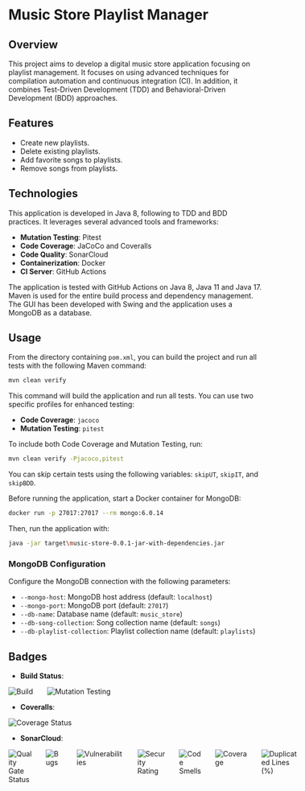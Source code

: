 # Music Store Playlist Manager

## Overview
This project aims to develop a digital music store application focusing on playlist management. It focuses on using advanced techniques for compilation automation and continuous integration (CI). In addition, it combines Test-Driven Development (TDD) and Behavioral-Driven Development (BDD) approaches.

## Features
- Create new playlists.
- Delete existing playlists.
- Add favorite songs to playlists.
- Remove songs from playlists.

## Technologies
This application is developed in Java 8, following to TDD and BDD practices. It leverages several advanced tools and frameworks:
- **Mutation Testing**: Pitest
- **Code Coverage**: JaCoCo and Coveralls
- **Code Quality**: SonarCloud
- **Containerization**: Docker
- **CI Server**: GitHub Actions

The application is tested with GitHub Actions on Java 8, Java 11 and Java 17. Maven is used for the entire build process and dependency management. The GUI has been developed with Swing and the application uses a MongoDB as a database.

## Usage
From the directory containing `pom.xml`, you can build the project and run all tests with the following Maven command:
```sh
mvn clean verify
```
This command will build the application and run all tests. You can use two specific profiles for enhanced testing:
- **Code Coverage**: `jacoco`
- **Mutation Testing**: `pitest`

To include both Code Coverage and Mutation Testing, run:
```sh
mvn clean verify -Pjacoco,pitest
```
You can skip certain tests using the following variables: `skipUT`, `skipIT`, and `skipBDD`.

Before running the application, start a Docker container for MongoDB:
```sh
docker run -p 27017:27017 --rm mongo:6.0.14
```
Then, run the application with:
```sh
java -jar target\music-store-0.0.1-jar-with-dependencies.jar
```

### MongoDB Configuration
Configure the MongoDB connection with the following parameters:
- `--mongo-host`: MongoDB host address (default: `localhost`)
- `--mongo-port`: MongoDB port (default: `27017`)
- `--db-name`: Database name (default: `music_store`)
- `--db-song-collection`: Song collection name (default: `songs`)
- `--db-playlist-collection`: Playlist collection name (default: `playlists`)

## Badges
- **Build Status**:
<div style="display: flex; flex-direction: row; gap: 10px;">
    <img src="https://github.com/DavideDelBimbo/Music-Store/actions/workflows/maven.yml/badge.svg" alt="Build">&nbsp;&nbsp;
    <img src="https://github.com/DavideDelBimbo/Music-Store/actions/workflows/pitest.yml/badge.svg" alt="Mutation Testing">
</div>

- **Coveralls**:
<div style="display: flex; flex-direction: row; gap: 10px;">
    <img src="https://coveralls.io/repos/github/DavideDelBimbo/Music-Store/badge.svg" alt="Coverage Status">
</div>

- **SonarCloud**:
<div style="display: flex; flex-direction: row; gap: 10px;">
    <img src="https://sonarcloud.io/api/project_badges/measure?project=DavideDelBimbo_Music-Store&metric=alert_status" alt="Quality Gate Status">&nbsp;&nbsp;
    <img src="https://sonarcloud.io/api/project_badges/measure?project=DavideDelBimbo_Music-Store&metric=bugs" alt="Bugs">&nbsp;&nbsp;
    <img src="https://sonarcloud.io/api/project_badges/measure?project=DavideDelBimbo_Music-Store&metric=vulnerabilities" alt="Vulnerabilities">&nbsp;&nbsp;
    <img src="https://sonarcloud.io/api/project_badges/measure?project=DavideDelBimbo_Music-Store&metric=security_rating" alt="Security Rating">&nbsp;&nbsp;
    <img src="https://sonarcloud.io/api/project_badges/measure?project=DavideDelBimbo_Music-Store&metric=code_smells" alt="Code Smells">&nbsp;&nbsp;
    <img src="https://sonarcloud.io/api/project_badges/measure?project=DavideDelBimbo_Music-Store&metric=coverage" alt="Coverage">&nbsp;&nbsp;
    <img src="https://sonarcloud.io/api/project_badges/measure?project=DavideDelBimbo_Music-Store&metric=duplicated_lines_density" alt="Duplicated Lines (%)">
</div>
